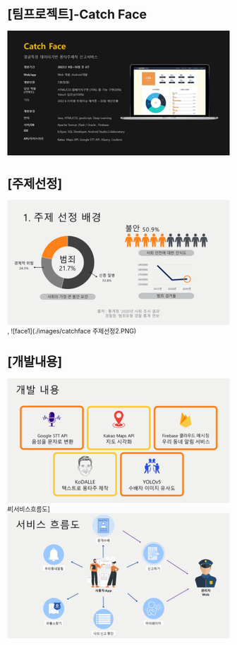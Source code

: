 # [팀프로젝트]-Catch Face

![main](./images/main.PNG)
# [주제선정]
![face](./images/catchface주제선정1.PNG),
![face1](./images/catchface 주제선정2.PNG)
# [개발내용]
![face01](./images/catchface개발내용.PNG)
#[서비스흐름도]
![face02](./images/catchface서비스흐름도.PNG)
